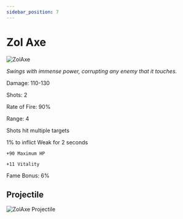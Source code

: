 ```yaml
---
sidebar_position: 7
---
```


# Zol Axe

![ZolAxe](https://vwiki.valorserver.com/api/item/picture/zol%20axe)

<i>Swings with immense power, corrupting any enemy that it touches.</i>

Damage: 110-130

Shots: 2

Rate of Fire: 90%

Range: 4

Shots hit multiple targets

1% to inflict Weak for 2 seconds

    +90 Maximum HP
    
    +11 Vitality

Fame Bonus: 6%

## Projectile

![ZolAxe Projectile](https://cdn.discordapp.com/attachments/948363241631916122/950406545924063242/ZolAxe.gif)

